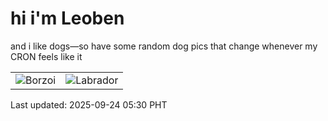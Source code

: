 # hi i'm Leoben

and i like dogs—so have some random dog pics that change whenever my CRON feels like it

|  |  |
|--------|----------|
| ![Borzoi](https://random-dog-vercel.vercel.app/api/random-borzoi?v=1758663012) | ![Labrador](https://random-dog-vercel.vercel.app/api/random-labrador?v=1758663012) |

Last updated: 2025-09-24 05:30 PHT
